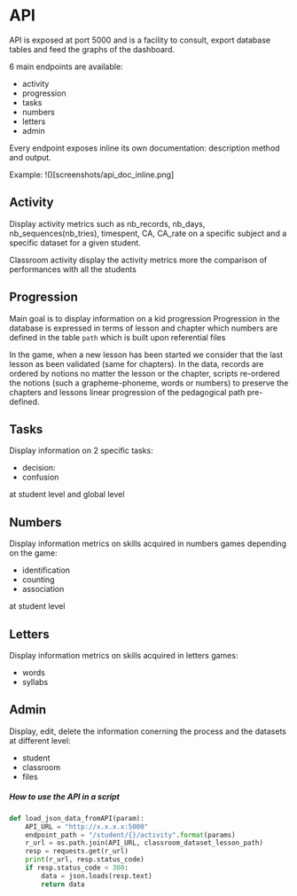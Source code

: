 # API

API is exposed at port 5000 and is a facility to consult, export database tables
and feed the graphs of the dashboard.

6 main endpoints are available:

* activity
* progression
* tasks
* numbers
* letters
* admin

Every endpoint exposes inline its own documentation: description method and output. 

Example:
!()[screenshots/api_doc_inline.png]

## Activity

Display activity metrics such as nb_records, nb_days, nb_sequences(nb_tries), timespent, CA, CA_rate on a specific subject and a specific dataset for a given student.

Classroom activity display the activity metrics more the comparison of performances with all the students



## Progression

Main goal is to display information on a kid progression
Progression in the database is expressed in terms of lesson and chapter which numbers are defined in the table `path` which is built upon referential files

In the game, when a new lesson has been started we consider that the last lesson as been validated (same for chapters). In the data, records are ordered by notions no matter the lesson or the chapter, scripts re-ordered the notions (such a grapheme-phoneme, words or numbers) to preserve the chapters and lessons linear progression of the pedagogical path pre-defined.

## Tasks

Display information on 2 specific tasks: 
- decision: 
- confusion

at student level and global level

## Numbers

Display information metrics on skills acquired in numbers games depending on the game:
- identification
- counting
- association

at student level

## Letters

Display information metrics on skills acquired in letters games:
- words
- syllabs

## Admin

Display, edit, delete the information conerning the process and the datasets at different level:

- student
- classroom
- files

##### How to use the API in a script

``` python
def load_json_data_fromAPI(param):
	API_URL = "http://x.x.x.x:5000"
	endpoint_path = "/student/{}/activity".format(params)
	r_url = os.path.join(API_URL, classroom_dataset_lesson_path)
	resp = requests.get(r_url)
	print(r_url, resp.status_code)
	if resp.status_code < 300:
		data = json.loads(resp.text)
		return data
```

